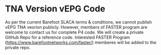 # TNA Version vEPG Code

As per the current Barefoot SLACA terms & conditions, we cannot publish vEPG TNA vesrion publicly. However, members of FASTER program are welcome to contact us for complete P4 code. We will create a private GitHub Repo for a reference code. Interested FASTER Program (https://www.barefootnetworks.com/faster/) memberes will be added to the private repo.    



